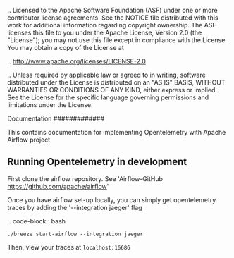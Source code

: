 .. Licensed to the Apache Software Foundation (ASF) under one
or more contributor license agreements. See the NOTICE file
distributed with this work for additional information
regarding copyright ownership. The ASF licenses this file
to you under the Apache License, Version 2.0 (the
"License"); you may not use this file except in compliance
with the License. You may obtain a copy of the License at

.. http://www.apache.org/licenses/LICENSE-2.0

.. Unless required by applicable law or agreed to in writing,
software distributed under the License is distributed on an
"AS IS" BASIS, WITHOUT WARRANTIES OR CONDITIONS OF ANY
KIND, either express or implied. See the License for the
specific language governing permissions and limitations
under the License.

Documentation
#############

This contains documentation for implementing Opentelemetry with Apache Airflow project

## Running Opentelemetry in development

First clone the airflow repository. See 'Airflow-GitHub <https://github.com/apache/airflow>'

Once you have airflow set-up locally, you can simply get opentelemetry traces by adding the '--integration jaeger' flag

.. code-block:: bash

    ./breeze start-airflow --integration jaeger

Then, view your traces at `localhost:16686`
